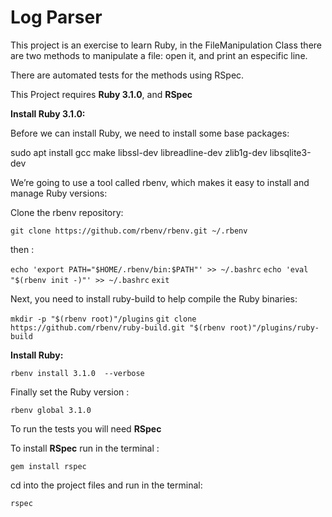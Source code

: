 
# Log Parser

This project is an exercise to learn Ruby, in the FileManipulation Class there are two methods to manipulate a file: open it, and print an especific line. 

There are automated tests for the methods using RSpec.

This Project requires **Ruby 3.1.0**, and **RSpec**

**Install Ruby 3.1.0:**

Before we can install Ruby, we need to install some base packages: 

sudo apt install gcc make libssl-dev libreadline-dev zlib1g-dev libsqlite3-dev

We’re going to use a tool called rbenv, which makes it easy to install and manage Ruby versions:

Clone the rbenv repository:

`git clone https://github.com/rbenv/rbenv.git ~/.rbenv`

then : 

`echo 'export PATH="$HOME/.rbenv/bin:$PATH"' >> ~/.bashrc`
`echo 'eval "$(rbenv init -)"' >> ~/.bashrc`
`exit`

Next, you need to install ruby-build to help compile the Ruby binaries:

`mkdir -p "$(rbenv root)"/plugins`
`git clone https://github.com/rbenv/ruby-build.git "$(rbenv root)"/plugins/ruby-build`

**Install Ruby:**

`rbenv install 3.1.0  --verbose`

Finally set the Ruby version :

`rbenv global 3.1.0`


To run the tests you will need **RSpec**

To install **RSpec** run in the terminal :

`gem install rspec`

cd into the project files and run in the terminal:

`rspec`








